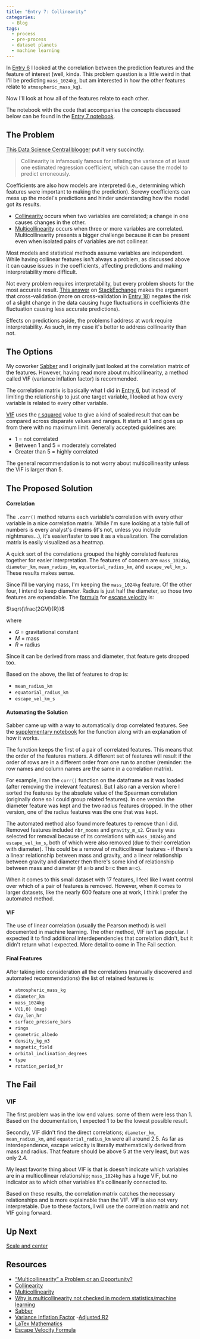 ```yaml
---
title: "Entry 7: Collinearity"
categories:
  - Blog
tags:
  - process
  - pre-process
  - dataset planets
  - machine learning
---
```


In [Entry 6](https://julielinx.github.io/blog/06_correlation/) I looked at the correlation between the prediction features and the feature of interest (well, kinda. This problem question is a little weird in that I'll be predicting `mass_1024kg`, but am interested in how the other features relate to `atmospheric_mass_kg`).

Now I'll look at how all of the features relate to each other.

The notebook with the code that accompanies the concepts discussed below can be found in the [Entry 7 notebook](https://github.com/julielinx/datascience_diaries/blob/master/01_ml_process/07_nb_collinearity.ipynb).

## The Problem

[This Data Science Central blogger](https://www.datasciencecentral.com/profiles/blogs/multicollinearity-a-problem-or-an-opportunity) put it very succinctly:

> Collinearity is infamously famous for inflating the variance of at least one estimated regression coefficient, which can cause the model to predict erroneously.

Coefficients are also how models are interpreted (i.e., determining which features were important to making the prediction). Screwy coefficients can mess up the model's predictions and hinder understanding how the model got its results.

- [Collinearity](https://statisticsbyjim.com/regression/multicollinearity-in-regression-analysis/) occurs when two variables are correlated; a change in one causes changes in the other.
- [Multicollinearity](https://etav.github.io/python/vif_factor_python.html) occurs when three or more variables are correlated. Multicollinearity presents a bigger challenge because it can be present even when isolated pairs of variables are not collinear.

Most models and statistical methods assume variables are independent. While having collinear features isn't always a problem, as discussed above it can cause issues in the coefficients, affecting predictions and making interpretability more difficult.

Not every problem requires interpretability, but every problem shoots for the most accurate result. [This answer](https://stats.stackexchange.com/questions/168622/why-is-multicollinearity-not-checked-in-modern-statistics-machine-learning) on [StackExchange](https://stats.stackexchange.com/) makes the argument that cross-validation (more on cross-validation in [Entry 18](https://julielinx.github.io/blog/18_crossval/)) negates the risk of a slight change in the data causing huge fluctuations in coefficients (the fluctuation causing less accurate predictions).

Effects on predictions aside, the problems I address at work require interpretability. As such, in my case it's better to address collinearity than not.

## The Options

My coworker [Sabber](https://medium.com/@sabber) and I originally just looked at the correlation matrix of the features. However, having read more about multicollinearity, a method called VIF (variance inflation factor) is recommended.

The correlation matrix is basically what I did in [Entry 6](https://julielinx.github.io/blog/06_correlation/), but instead of limiting the relationship to just one target variable, I looked at how every variable is related to every other variable.

[VIF](https://www.statisticshowto.datasciencecentral.com/variance-inflation-factor/) uses the [r squared](https://www.statisticshowto.datasciencecentral.com/adjusted-r2/) value to give a kind of scaled result that can be compared across disparate values and ranges. It starts at 1 and goes up from there with no maximum limit. Generally accepted guidelines are:

- 1 = not correlated
- Between 1 and 5 = moderately correlated
- Greater than 5 = highly correlated

The general recommendation is to not worry about multicollinearity unless the VIF is larger than 5.

## The Proposed Solution

#### Correlation

The `.corr()` method returns each variable's correlation with every other variable in a nice correlation matrix. While I'm sure looking at a table full of numbers is every analyst's dreams (it's not, unless you include nightmares...), it's easier/faster to see it as a visualization. The correlation matrix is easily visualized as a heatmap.

A quick sort of the correlations grouped the highly correlated features together for easier interpretation. The features of concern are `mass_1024kg`, `diameter_km`, `mean_radius_km`, `equatorial_radius_km`, and `escape_vel_km_s`. These results makes sense.

Since I'll be varying mass, I'm keeping the `mass_1024kg` feature. Of the other four, I intend to keep diameter. Radius is just half the diameter, so those two features are expendable. The [formula](https://en.wikibooks.org/wiki/LaTeX/Mathematics) for [escape velocity](https://www.toppr.com/guides/physics-formulas/escape-velocity-formula/) is:

$\sqrt{\frac{2GM}{R}}$

where

- $G$ = gravitational constant
- $M$ = mass
- $R$ = radius

Since it can be derived from mass and diameter, that feature gets dropped too.

Based on the above, the list of features to drop is:

- `mean_radius_km`
- `equatorial_radius_km`
- `escape_vel_km_s`

#### Automating the Solution

Sabber came up with a way to automatically drop correlated features. See the [supplementary notebook](https://github.com/julielinx/datascience_diaries/blob/master/01_ml_process/07_nb_collinearity.ipynb) for the function along with an explanation of how it works.

The function keeps the first of a pair of correlated features. This means that the order of the features matters. A different set of features will result if the order of rows are in a different order from one run to another (reminder: the row names and column names are the same in a correlation matrix).

For example, I ran the `corr()` function on the dataframe as it was loaded (after removing the irrelevant features). But I also ran a version where I sorted the features by the absolute value of the Spearman correlation (originally done so I could group related features). In one version the diameter feature was kept and the two radius features dropped. In the other version, one of the radius features was the one that was kept.

The automated method also found more features to remove than I did. Removed features included `nbr_moons` and `gravity_m_s2`. Gravity was selected for removal because of its correlations with `mass_1024kg` and `escape_vel_km_s`, both of which were also removed (due to their correlation with diameter). This could be a removal of multicollinear features - if there's a linear relationship between mass and gravity, and a linear relationship between gravity and diameter then there's some kind of relationship between mass and diameter (if a=b and b=c then a=c).

When it comes to this small dataset with 17 features, I feel like I want control over which of a pair of features is removed. However, when it comes to larger datasets, like the nearly 600 feature one at work, I think I prefer the automated method.

#### VIF

The use of linear correlation (usually the Pearson method) is well documented in machine learning. The other method, VIF isn't as popular. I expected it to find additional interdependencies that correlation didn't, but it didn't return what I expected. More detail to come in The Fail section.

#### Final Features

After taking into consideration all the correlations (manually discovered and automated recommendations) the list of retained features is:

- `atmospheric_mass_kg`
- `diameter_km`
- `mass_1024kg`
- `V(1,0) (mag)`
- `day_len_hr`
- `surface_pressure_bars`
- `rings`
- `geometric_albedo`
- `density_kg_m3`
- `magnetic_field`
- `orbital_inclination_degrees`
- `type`
- `rotation_period_hr`

## The Fail

### VIF

The first problem was in the low end values: some of them were less than 1. Based on the documentation, I expected 1 to be the lowest possible result.

Secondly, VIF didn't find the direct correlations; `diameter_km`, `mean_radius_km`, and `equatorial_radius_km` were all around 2.5. As far as interdependence, escape velocity is literally mathematically derived from mass and radius. That feature should be above 5 at the very least, but was only 2.4.

My least favorite thing about VIF is that is doesn't indicate which variables are in a multicollinear relationship; `mass_1024kg` has a huge VIF, but no indicator as to which other variables it's collinearily connected to.

Based on these results, the correlation matrix catches the necessary relationships and is more explainable than the VIF. VIF is also not very interpretable. Due to these factors, I will use the correlation matrix and not VIF going forward.

## Up Next

[Scale and center](https://julielinx.github.io/blog/08_center_scale_and_latex)

## Resources

- [“Multicollinearity” a Problem or an Opportunity?](https://www.datasciencecentral.com/profiles/blogs/multicollinearity-a-problem-or-an-opportunity)
- [Collinearity](https://statisticsbyjim.com/regression/multicollinearity-in-regression-analysis/)
- [Multicollinearity](https://etav.github.io/python/vif_factor_python.html)
- [Why is multicollinearity not checked in modern statistics/machine learning](https://stats.stackexchange.com/questions/168622/why-is-multicollinearity-not-checked-in-modern-statistics-machine-learning)
- [Sabber](https://medium.com/@sabber)
- [Variance Inflation Factor](https://www.statisticshowto.datasciencecentral.com/variance-inflation-factor/)
 -[Adjusted R2](https://www.statisticshowto.datasciencecentral.com/adjusted-r2/)
 - [LaTex Mathematics](https://en.wikibooks.org/wiki/LaTeX/Mathematics)
 - [Escape Velocity Formula](https://www.toppr.com/guides/physics-formulas/escape-velocity-formula/)